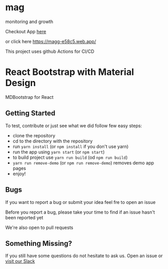 # mag
monitoring and growth

Checkout App [here](https://magg-e58c5.web.app/)

or click here https://magg-e58c5.web.app/

This project uses github Actions for CI/CD

# React Bootstrap with Material Design
MDBootstrap for React

## Getting Started
To test, contribute or just see what we did follow few easy steps:
- clone the repository
- cd to the directory with the repository
- run `yarn install` (or `npm install` if you don't use yarn)
- run the app using `yarn start` (or `npm start`)
- to build project use `yarn run build` (od `npm run build`)
- `yarn run remove-demo` (or `npm run remove-demo`) removes demo app pages
- enjoy!

## Bugs
If you want to report a bug or submit your idea feel fre to open an issue

Before you report a bug, please take your time to find if an issue hasn't been reported yet

We're also open to pull requests

## Something Missing?
If you still have some questions do not hesitate to ask us. Open an issue or [visit our Slack](https://mdbbetatest.slack.com)
